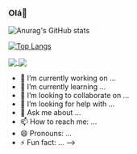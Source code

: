 ### Olá👋

![Anurag's GitHub stats](https://github-readme-stats.vercel.app/api?username=MatheusJoelho&show_icons=true&theme=radical)

[![Top Langs](https://github-readme-stats.vercel.app/api/top-langs/?username=MatheusJoelho&layout=compact&theme=radical)](https://github.com/anuraghazra/github-readme-stats)

<a href="https://github.com/anuraghazra/github-readme-stats">
  <img align="center" src="[https://github-readme-stats.vercel.app/api/pin/?username=anuraghazra&repo=github-readme-stats](https://github-readme-stats.vercel.app/api?username=MatheusJoelho&show_icons=true&theme=radical)" />
</a>
<a href="[https://github.com/anuraghazra/convoychat](https://github-readme-stats.vercel.app/api/top-langs/?username=MatheusJoelho&layout=compact&theme=radical)">
  <img align="center" src="[https://github-readme-stats.vercel.app/api/pin/?username=anuraghazra&repo=convoychat](https://github.com/anuraghazra/github-readme-stats)" />
</a>

- 🔭 I’m currently working on ...
- 🌱 I’m currently learning ...
- 👯 I’m looking to collaborate on ...
- 🤔 I’m looking for help with ...
- 💬 Ask me about ...
- 📫 How to reach me: ...
- 😄 Pronouns: ...
- ⚡ Fun fact: ...
-->
